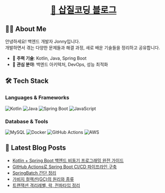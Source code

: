 <h1 align="center">
    <a href="https://jonny-cho.github.io/" target="_blank">🚀 삽질코딩 블로그</a>
</h1>

## 👨‍💻 About Me

안녕하세요! 백엔드 개발자 Jonny입니다.  
개발하면서 겪는 다양한 문제들과 해결 과정, 새로 배운 기술들을 정리하고 공유합니다.

- 🔧 **주력 기술**: Kotlin, Java, Spring Boot
- 🌱 **관심 분야**: 백엔드 아키텍처, DevOps, 성능 최적화

## 🛠 Tech Stack

### Languages & Frameworks
![Kotlin](https://img.shields.io/badge/Kotlin-7F52FF?style=flat-square&logo=kotlin&logoColor=white)
![Java](https://img.shields.io/badge/Java-ED8B00?style=flat-square&logo=openjdk&logoColor=white)
![Spring Boot](https://img.shields.io/badge/Spring%20Boot-6DB33F?style=flat-square&logo=spring-boot&logoColor=white)
![JavaScript](https://img.shields.io/badge/JavaScript-F7DF1E?style=flat-square&logo=javascript&logoColor=black)

### Database & Tools
![MySQL](https://img.shields.io/badge/MySQL-4479A1?style=flat-square&logo=mysql&logoColor=white)
![Docker](https://img.shields.io/badge/Docker-2496ED?style=flat-square&logo=docker&logoColor=white)
![GitHub Actions](https://img.shields.io/badge/GitHub%20Actions-2088FF?style=flat-square&logo=github-actions&logoColor=white)
![AWS](https://img.shields.io/badge/AWS-232F3E?style=flat-square&logo=amazon-aws&logoColor=white)

## 📝 Latest Blog Posts

<!-- BLOG-POST-LIST:START -->
- [Kotlin + Spring Boot 백엔드 비동기 프로그래밍 완전 가이드](https://jonny-cho.github.i/kotlin/2025-07-01-kotlin-spring-async-programming/)
- [GitHub Actions로 Spring Boot CI/CD 파이프라인 구축](https://jonny-cho.github.i/devops/2025-07-01-github-actions-spring-boot-cicd/)
- [SpringBatch 간단 정리](https://jonny-cho.github.i/spring/2021-07-14-springbatch/)
- [가비지 컬렉션&lpar;GC&rpar;의 원리와 종류](https://jonny-cho.github.i/java/2021-06-01-garbage-collection/)
- [트랜잭션 격리레벨, 락, 전파타입 정리](https://jonny-cho.github.i/database/2021-05-27-transaction-isolation-level/)
<!-- BLOG-POST-LIST:END -->

